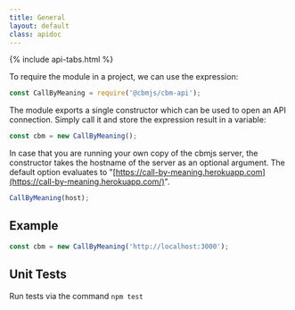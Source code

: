 ```yaml
---
title: General
layout: default
class: apidoc
---
```


{% include api-tabs.html %}

To require the module in a project, we can use the expression:

``` javascript
const CallByMeaning = require('@cbmjs/cbm-api');
```

The module exports a single constructor which can be used to open an API connection. Simply call it and store the expression result in a variable:

``` javascript
const cbm = new CallByMeaning();
```

In case that you are running your own copy of the cbmjs server, the constructor takes the hostname of the server as an optional argument. The default option evaluates to "[https://call-by-meaning.herokuapp.com](https://call-by-meaning.herokuapp.com/)".

``` javascript
CallByMeaning(host);
```

## Example

``` javascript
const cbm = new CallByMeaning('http://localhost:3000');
```

## Unit Tests

Run tests via the command `npm test`